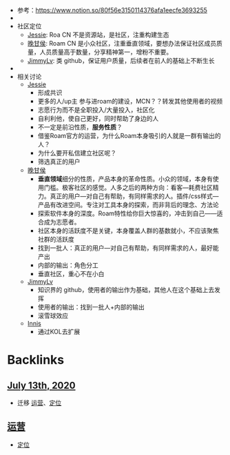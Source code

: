- 参考：https://www.notion.so/80f56e3150114376afa1eecfe3693255
- 
- 社区定位
    - [Jessie](<Jessie.md>): Roa CN 不是资源站，是社区，注重构建生态
    - [晚甘侯](<晚甘侯.md>): Roam CN 是小众社区，注重垂直领域，要想办法保证社区成员质量，人员质量高于数量，分享精神第一，增粉不重要。
    - [JimmyLv](<JimmyLv.md>): 类 github，保证用户质量，后续者在前人的基础上不断生长
- 
- 相关讨论
    - [Jessie](<Jessie.md>)
        - 形成共识
        - 更多的人/up主 参与进roam的建设，MCN？？转发其他使用者的视频
        - 志愿行为而不是全职投入/大量投入，社区化
        - 自利利他，使自己更好，同时帮助了身边的人
        - 不一定是前沿性质，**服务性质**？
        - 借鉴Roam官方的运营，为什么Roam本身吸引的人就是一群有输出的人？
        - 为什么要开私信建立社区呢？
        - 筛选真正的用户
    - [晚甘侯](<晚甘侯.md>)
        - **垂直领域**细分的性质，产品本身的革命性质。小众的领域，本身有使用门槛。极客社区的感觉。人多之后的两种方向：看客—耗费社区精力。真正的用户—对自己有帮助，有同样需求的人。插件/css样式—产品有改进空间。专注对工具本身的探索，而非背后的理念、方法论
        - 探索软件本身的深度。Roam特性给你巨大惊喜的，冲击到自己——适合成为志愿者。
        - 社区本身的活跃度不是关键，本身覆盖人群的基数就小，不应该聚焦社群的活跃度
        - 找到一批人：真正的用户—对自己有帮助，有同样需求的人，最好能产出
        - 内部的输出：角色分工
        - 垂直社区，重心不在小白
    - [JimmyLv](<JimmyLv.md>)
        - 知识界的 github，使用者的输出作为基础，其他人在这个基础上去发挥
        - 使用者的输出：找到一批人+内部的输出
        - 滚雪球效应
    - [Innis](<Innis.md>)
        - 通过KOL去扩展

# Backlinks
## [July 13th, 2020](<July 13th, 2020.md>)
- 迁移 [运营](<运营.md>)、[定位](<定位.md>)

## [运营](<运营.md>)
- [定位](<定位.md>)

